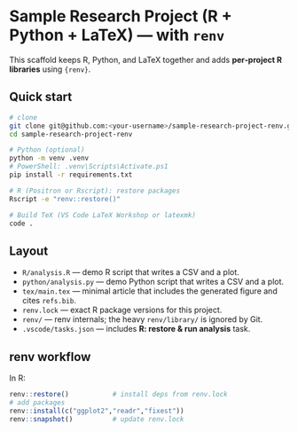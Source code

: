 # Sample Research Project (R + Python + LaTeX) — with `renv`

This scaffold keeps R, Python, and LaTeX together and adds **per‑project R libraries** using `{renv}`.

## Quick start

```bash
# clone
git clone git@github.com:<your-username>/sample-research-project-renv.git
cd sample-research-project-renv

# Python (optional)
python -m venv .venv
# PowerShell: .venv\Scripts\Activate.ps1
pip install -r requirements.txt

# R (Positron or Rscript): restore packages
Rscript -e "renv::restore()"

# Build TeX (VS Code LaTeX Workshop or latexmk)
code .
```

## Layout
- `R/analysis.R` — demo R script that writes a CSV and a plot.
- `python/analysis.py` — demo Python script that writes a CSV and a plot.
- `tex/main.tex` — minimal article that includes the generated figure and cites `refs.bib`.
- `renv.lock` — exact R package versions for this project.
- `renv/` — renv internals; the heavy `renv/library/` is ignored by Git.
- `.vscode/tasks.json` — includes **R: restore & run analysis** task.

## renv workflow
In R:
```r
renv::restore()           # install deps from renv.lock
# add packages
renv::install(c("ggplot2","readr","fixest"))
renv::snapshot()          # update renv.lock
```

